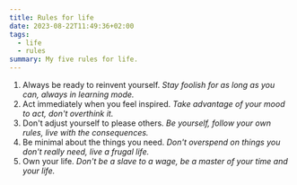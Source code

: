 ```yaml
---
title: Rules for life
date: 2023-08-22T11:49:36+02:00
tags:
  - life
  - rules
summary: My five rules for life.
---
```


1. Always be ready to reinvent yourself. *Stay foolish for as long as you can, always in learning mode.*
2. Act immediately when you feel inspired. *Take advantage of your mood to act, don't overthink it.*
3. Don't adjust yourself to please others. *Be yourself, follow your own rules, live with the consequences.*
4. Be minimal about the things you need. *Don't overspend on things you don't really need, live a frugal life.*
5. Own your life. *Don't be a slave to a wage, be a master of your time and your life.*